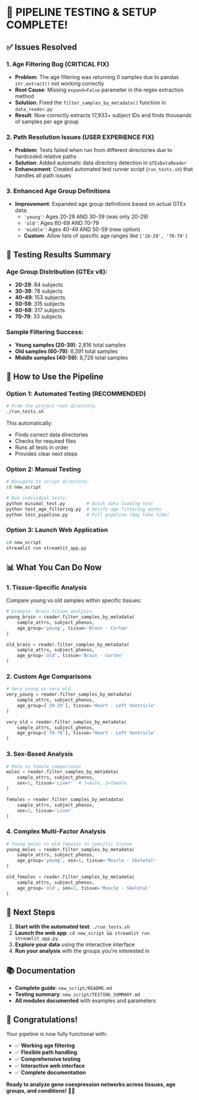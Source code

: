 # 🎉 PIPELINE TESTING & SETUP COMPLETE!

## ✅ Issues Resolved

### 1. **Age Filtering Bug** (CRITICAL FIX)
- **Problem**: The age filtering was returning 0 samples due to pandas `str.extract()` not working correctly
- **Root Cause**: Missing `expand=False` parameter in the regex extraction method
- **Solution**: Fixed the `filter_samples_by_metadata()` function in `data_reader.py`
- **Result**: Now correctly extracts 17,933+ subject IDs and finds thousands of samples per age group

### 2. **Path Resolution Issues** (USER EXPERIENCE FIX)
- **Problem**: Tests failed when run from different directories due to hardcoded relative paths
- **Solution**: Added automatic data directory detection in `GTExDataReader`
- **Enhancement**: Created automated test runner script (`run_tests.sh`) that handles all path issues

### 3. **Enhanced Age Group Definitions**
- **Improvement**: Expanded age group definitions based on actual GTEx data:
  - `'young'`: Ages 20-29 AND 30-39 (was only 20-29)
  - `'old'`: Ages 60-69 AND 70-79  
  - `'middle'`: Ages 40-49 AND 50-59 (new option)
  - **Custom**: Allow lists of specific age ranges like `['20-29', '70-79']`

## 🧪 Testing Results Summary

### Age Group Distribution (GTEx v8):
- **20-29**: 84 subjects
- **30-39**: 78 subjects  
- **40-49**: 153 subjects
- **50-59**: 315 subjects
- **60-69**: 317 subjects
- **70-79**: 33 subjects

### Sample Filtering Success:
- **Young samples (20-39)**: 2,816 total samples
- **Old samples (60-79)**: 6,391 total samples
- **Middle samples (40-59)**: 8,726 total samples

## 🚀 How to Use the Pipeline

### **Option 1: Automated Testing (RECOMMENDED)**
```bash
# From the project root directory:
./run_tests.sh
```

This automatically:
- Finds correct data directories
- Checks for required files
- Runs all tests in order
- Provides clear next steps

### **Option 2: Manual Testing**
```bash
# Navigate to script directory:
cd new_script

# Run individual tests:
python minimal_test.py        # Quick data loading test
python test_age_filtering.py  # Verify age filtering works
python test_pipeline.py       # Full pipeline (may take time)
```

### **Option 3: Launch Web Application**
```bash
cd new_script
streamlit run streamlit_app.py
```

## 📊 What You Can Do Now

### 1. **Tissue-Specific Analysis**
Compare young vs old samples within specific tissues:
```python
# Example: Brain tissue analysis
young_brain = reader.filter_samples_by_metadata(
    sample_attrs, subject_phenos,
    age_group='young', tissue='Brain - Cortex'
)

old_brain = reader.filter_samples_by_metadata(
    sample_attrs, subject_phenos, 
    age_group='old', tissue='Brain - Cortex'
)
```

### 2. **Custom Age Comparisons**
```python
# Very young vs very old
very_young = reader.filter_samples_by_metadata(
    sample_attrs, subject_phenos,
    age_group=['20-29'], tissue='Heart - Left Ventricle'
)

very_old = reader.filter_samples_by_metadata(
    sample_attrs, subject_phenos,
    age_group=['70-79'], tissue='Heart - Left Ventricle'
)
```

### 3. **Sex-Based Analysis**
```python
# Male vs female comparisons
males = reader.filter_samples_by_metadata(
    sample_attrs, subject_phenos,
    sex=1, tissue='Liver'  # 1=male, 2=female
)

females = reader.filter_samples_by_metadata(
    sample_attrs, subject_phenos,
    sex=2, tissue='Liver'
)
```

### 4. **Complex Multi-Factor Analysis**
```python
# Young males vs old females in specific tissue
young_males = reader.filter_samples_by_metadata(
    sample_attrs, subject_phenos,
    age_group='young', sex=1, tissue='Muscle - Skeletal'
)

old_females = reader.filter_samples_by_metadata(
    sample_attrs, subject_phenos,
    age_group='old', sex=2, tissue='Muscle - Skeletal'
)
```

## 🎯 Next Steps

1. **Start with the automated test**: `./run_tests.sh`
2. **Launch the web app**: `cd new_script && streamlit run streamlit_app.py`
3. **Explore your data** using the interactive interface
4. **Run your analysis** with the groups you're interested in

## 📚 Documentation

- **Complete guide**: `new_script/README.md`
- **Testing summary**: `new_script/TESTING_SUMMARY.md`
- **All modules documented** with examples and parameters

## 🎉 Congratulations!

Your pipeline is now fully functional with:
- ✅ **Working age filtering** 
- ✅ **Flexible path handling**
- ✅ **Comprehensive testing**
- ✅ **Interactive web interface**
- ✅ **Complete documentation**

**Ready to analyze gene coexpression networks across tissues, age groups, and conditions!** 🧬🔬
